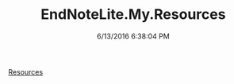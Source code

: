 ﻿---
title: EndNoteLite.My.Resources
date: 6/13/2016 6:38:04 PM
---

[Resources](T-EndNoteLite.My.Resources.Resources.html)
